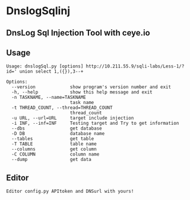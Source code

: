 # DnslogSqlinj

## DnsLog Sql Injection Tool with ceye.io

## Usage

```
Usage: dnslogSql.py [options] http://10.211.55.9/sqli-labs/Less-1/?id=' union select 1,({}),3--+

Options:
  --version             show program's version number and exit
  -h, --help            show this help message and exit
  -n TASKNAME, --name=TASKNAME
                        task name
  -t THREAD_COUNT, --thread=THREAD_COUNT
                        thread_count
  -u URL, --url=URL     target include injection
  -i INF, --inf=INF     Testing target and Try to get information
  --dbs                 get database
  -D DB                 database name
  --tables              get table
  -T TABLE              table name
  --columns             get column
  -C COLUMN             column name
  --dump                get data
  ```
  
  ## Editor
  
  ```Editor config.py APItoken and DNSurl with yours!```
